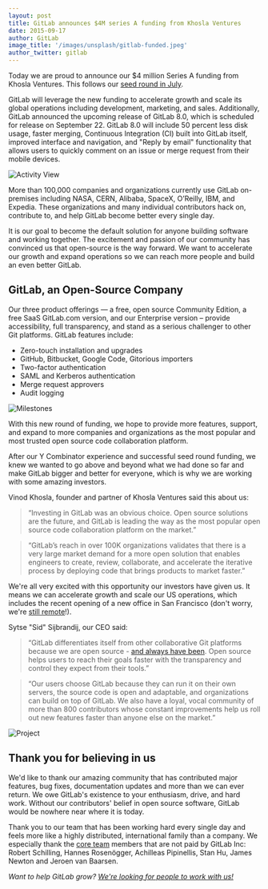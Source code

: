 ```yaml
---
layout: post
title: GitLab announces $4M series A funding from Khosla Ventures
date: 2015-09-17
author: GitLab
image_title: '/images/unsplash/gitlab-funded.jpeg'
author_twitter: gitlab
---
```


Today we are proud to announce our $4 million Series A funding from Khosla Ventures.
This follows our [seed round in July](https://about.gitlab.com/2015/07/09/1.5M-raised-in-seed-funding-for-gitlab-to-accelerate-growth-and-expand-operations/).

GitLab will leverage the new funding to accelerate growth and scale its global
operations including development, marketing, and sales. Additionally, GitLab
announced the upcoming release of GitLab 8.0, which is scheduled for release on
September 22.  GitLab 8.0 will include 50 percent less disk usage, faster
merging, Continuous Integration (CI) built into GitLab itself, improved
interface and navigation, and "Reply by email" functionality that allows users
to quickly comment on an issue or merge request from their mobile devices.

![Activity View](/images/screenshots_8.0/activity_view.png)

More than 100,000 companies and organizations currently use GitLab on-premises
including NASA, CERN, Alibaba, SpaceX, O’Reilly, IBM, and Expedia. These
organizations and many individual contributors hack on, contribute to, and help
GitLab become better every single day.

It is our goal to become the default solution for anyone building software and
working together. The excitement and passion of our community has convinced us
that open-source is the way forward. We want to accelerate our growth and expand
operations so we can reach more people and build an even better GitLab.

<!--more-->

## GitLab, an Open-Source Company

Our three product offerings — a free, open source Community Edition, a free SaaS
GitLab.com version, and our Enterprise version – provide accessibility, full
transparency, and stand as a serious challenger to other Git platforms. GitLab
features include:

  - Zero-touch installation and upgrades
  - GitHub, Bitbucket, Google Code, Gitorious importers
  - Two-factor authentication
  - SAML and Kerberos authentication
  - Merge request approvers
  - Audit logging

![Milestones](/images/screenshots_8.0/milestones.png)

With this new round of funding, we hope to provide more features, support, and expand to more companies and
organizations as the most popular and most trusted open source code collaboration platform.

After our Y Combinator experience and successful seed round funding, we knew we wanted to go above and beyond what we
had done so far and make GitLab bigger and better for everyone, which is why we are working
with some amazing investors.

Vinod Khosla, founder and partner of Khosla Ventures said this about us:

> “Investing in GitLab was an obvious choice. Open source solutions are the future,
and GitLab is leading the way as the most popular open source code collaboration platform
on the market.”

> “GitLab’s reach in over 100K organizations validates that there is a very large market
demand for a more open solution that enables engineers to create, review, collaborate, and
accelerate the iterative process by deploying code that brings products to market faster.”

We're all very excited with this opportunity our investors have given us.
It means we can accelerate growth and scale our US operations, which
includes the recent opening of a new office in San Francisco (don't worry,
we're [still remote](https://about.gitlab.com/2015/04/08/the-remote-manifesto/)!).

Sytse "Sid" Sijbrandij, our CEO said:

> “GitLab differentiates itself from other collaborative Git platforms because
> we are open source - [and always have been](https://about.gitlab.com/2014/10/08/letter-from-shareholders/).
> Open source helps users to reach their goals faster with the transparency and
> control they expect from their tools.”

> “Our users choose GitLab because they can run it on their own servers, the
> source code is open and adaptable, and organizations can build on top of
> GitLab. We also have a loyal, vocal community of more than 800 contributors
> whose constant improvements help us roll out new features faster than anyone
> else on the market.”

![Project](/images/screenshots_8.0/project.png)

## Thank you for believing in us

We'd like to thank our amazing community that has contributed major features,
bug fixes, documentation updates and more than we can ever return. We owe
GitLab's existence to your enthusiasm, drive, and hard work. Without our contributors'
belief in open source software, GitLab would be nowhere near where it is today.

Thank you to our team that has been working hard every single day and feels more
like a highly distributed, international family than a company.  We especially
thank the [core team](https://about.gitlab.com/core-team) members that are not paid
by GitLab Inc: Robert Schilling, Hannes Rosenögger, Achilleas Pipinellis, Stan
Hu, James Newton and Jeroen van Baarsen.

_Want to help GitLab grow? [We're looking for people to work with us!](https://about.gitlab.com/jobs)_